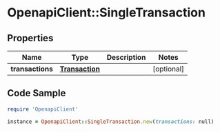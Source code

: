 # OpenapiClient::SingleTransaction

## Properties

Name | Type | Description | Notes
------------ | ------------- | ------------- | -------------
**transactions** | [**Transaction**](Transaction.md) |  | [optional] 

## Code Sample

```ruby
require 'OpenapiClient'

instance = OpenapiClient::SingleTransaction.new(transactions: null)
```


